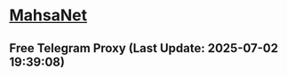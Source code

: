 
# [MahsaNet](https://t.me/mahsa_net)
## Free Telegram Proxy (Last Update: 2025-07-02 19:39:08)

    